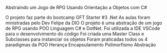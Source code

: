 Abstraindo um Jogo de RPG Usando Orientação a Objetos com C#

O projeto faz parte do bootcamp GFT Starter #3 .Net
As aulas foram ministradas pelo Dev Felipe da DIO
O projeto é uma abstração de um jogo de RPG usando POO
Linguagem C# e DotNet.
Foi utilizada a IDE VSCode para o desenvolvimento do código
Foi criada uma Master Class e Subclasses para instanciar os objetos
Foram praticadas todos os 4 paradigmas da POO
Herança
Encapsulamento
Polimorfismo
Abstração